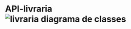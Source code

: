 # API-livraria![livraria diagrama de classes](https://user-images.githubusercontent.com/126118004/230717998-078d9cd5-b75d-431f-a99f-ee382372339e.png)
